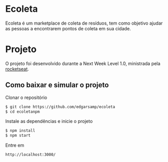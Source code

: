 # Ecoleta
Ecoleta é um marketplace de coleta de resíduos, tem como objetivo ajudar as pessoas a encontrarem pontos de coleta em sua cidade.

# Projeto
O projeto foi desenvolvido durante a Next Week Level 1.0, ministrada pela [rocketseat](https://rocketseat.com.br/).


## Como baixar e simular o projeto

Clonar o repositório
```bash
$ git clone https://github.com/edgarsamp/ecoleta
$ cd ecoletanpm
```

Instale as dependências e inicie o projeto
```bash
$ npm install
$ npm start
```  

Entre em
```
http://localhost:3000/
```
